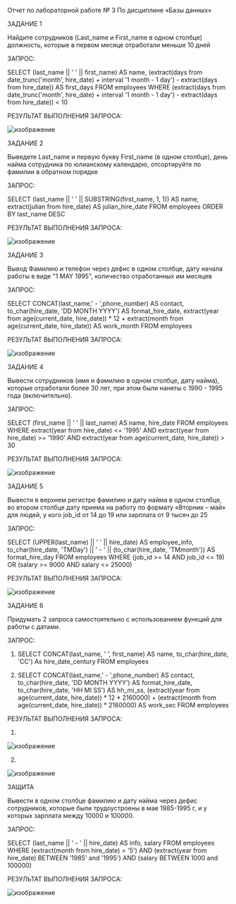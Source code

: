 Отчет по лабораторной работе № 3
По дисциплине «Базы данных»

ЗАДАНИЕ 1

Найдите сотрудников (Last_name и First_name в одном столбце) должность, которые в первом месяце отработали меньше 10 дней

ЗАПРОС:

SELECT (last_name || ' ' || first_name) AS name, (extract(days from date_trunc('month', hire_date) + interval '1 month - 1 day') - extract(days from hire_date)) AS first_days FROM employees WHERE (extract(days from date_trunc('month', hire_date) + interval '1 month - 1 day') - extract(days from hire_date)) < 10


РЕЗУЛЬТАТ ВЫПОЛНЕНИЯ ЗАПРОСА:

![изображение](https://github.com/user-attachments/assets/768b9cf9-2dfb-453a-8460-7bd305cd12bb)

ЗАДАНИЕ 2

Выведете Last_name и первую букву First_name (в одном столбце), день найма сотрудника по юлианскому календарю, отсортируйте по фамилии в обратном порядке

ЗАПРОС:

SELECT (last_name || ' ' || SUBSTRING(first_name, 1, 1)) AS name, extract(julian from hire_date) AS julian_hire_date FROM employees ORDER BY last_name DESC

РЕЗУЛЬТАТ ВЫПОЛНЕНИЯ ЗАПРОСА:

![изображение](https://github.com/user-attachments/assets/85bb5288-c0fa-4404-80d0-67116236fafc)

ЗАДАНИЕ 3

Вывод Фамилию и телефон через дефис в одном столбце, дату начала работы в виде "1 MAY 1995", количество отработанных им месяцев

ЗАПРОС:

SELECT CONCAT(last_name,' - ',phone_number) AS contact, to_char(hire_date, 'DD MONTH YYYY') AS format_hire_date, extract(year from age(current_date, hire_date)) * 12 + extract(month from age(current_date, hire_date)) AS work_month FROM employees

РЕЗУЛЬТАТ ВЫПОЛНЕНИЯ ЗАПРОСА:

![изображение](https://github.com/user-attachments/assets/e60d3a0e-6f2a-41fe-8d87-417b144b969a)

ЗАДАНИЕ 4

Вывести сотрудников (имя и фамилию в одном столбце, дату найма), которые отработали более 30 лет, при этом были наняты с 1990 - 1995 года (включительно).

ЗАПРОС:

SELECT (first_name || ' ' || last_name) AS name, hire_date FROM employees WHERE extract(year from hire_date) <= '1995' AND extract(year from hire_date) >= '1990' AND extract(year from age(current_date, hire_date)) > 30

РЕЗУЛЬТАТ ВЫПОЛНЕНИЯ ЗАПРОСА:

![изображение](https://github.com/user-attachments/assets/5da3ee53-7581-4826-9a91-5551125fd750)

ЗАДАНИЕ 5

Вывести в верхнем регистре фамилию и дату найма в одном столбце, во втором столбце дату приема на работу по формату «Вторник – май» для людей, у кого job_id от 14 до 19 или зарплата от 9 тысяч до 25

ЗАПРОС:

SELECT (UPPER(last_name) || ' ' || hire_date) AS employee_info, to_char(hire_date, 'TMDay') || ' - ' || (to_char(hire_date, 'TMmonth')) AS format_hire_day FROM employees WHERE (job_id >= 14 AND job_id <= 19) OR (salary >= 9000 AND salary <= 25000) 

РЕЗУЛЬТАТ ВЫПОЛНЕНИЯ ЗАПРОСА:

![изображение](https://github.com/user-attachments/assets/daaf3beb-b647-4c4a-a4df-43dd250c8abe)

ЗАДАНИЕ 6

Придумать 2 запроса самостоятельно с использованием функций для работы с датами.

ЗАПРОС:

1. SELECT CONCAT(last_name, ' ', first_name) AS name, to_char(hire_date, 'CC') As hire_date_century FROM employees

2.  SELECT CONCAT(last_name,' - ',phone_number) AS contact, to_char(hire_date, 'DD MONTH YYYY') AS format_hire_date, to_char(hire_date, 'HH MI SS') AS hh_mi_ss, (extract(year from age(current_date, hire_date)) * 12 * 2160000) + (extract(month from age(current_date, hire_date)) * 2160000) AS work_sec FROM employees

РЕЗУЛЬТАТ ВЫПОЛНЕНИЯ ЗАПРОСА:

1.
![изображение](https://github.com/user-attachments/assets/0f6dad25-b322-444e-9a37-5c08131f3d93)

2.
![изображение](https://github.com/user-attachments/assets/1463edcd-e71b-4e8e-a97f-02132d233f25)

ЗАЩИТА

Вывести в одном столбце фамилию и дату найма через дефис сотрудников, которые были трудоустроены в мае 1985-1995 г, и у которых зарплата между  10000 и 100000.

ЗАПРОС:

SELECT (last_name || ' - ' || hire_date) AS info, salary FROM employees WHERE (extract(month from hire_date) = '5') AND (extract(year from hire_date) BETWEEN '1985' and '1995') AND (salary BETWEEN 1000 and 100000)


РЕЗУЛЬТАТ ВЫПОЛНЕНИЯ ЗАПРОСА:

![изображение](https://github.com/user-attachments/assets/c48d8617-8513-4dee-a931-332cf0b613da)

